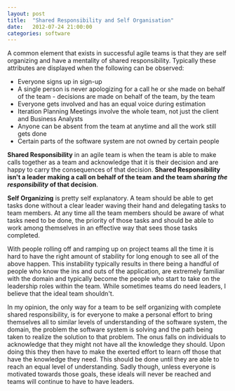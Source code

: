 ```yaml
---
layout: post
title:  "Shared Responsibility and Self Organisation"
date:   2012-07-24 21:00:00
categories: software
---
```


A common element that exists in successful agile teams is that they are self organizing and have a mentality of shared responsibility. Typically these attributes are displayed when the following can be observed:

<!--more-->

*   Everyone signs up in sign-up
*   A single person is never apologizing for a call he or she made on behalf of the team - decisions are made on behalf of the team, by the team
*   Everyone gets involved and has an equal voice during estimation
*   Iteration Planning Meetings involve the whole team, not just the client and Business Analysts
*   Anyone can be absent from the team at anytime and all the work still gets done
*   Certain parts of the software system are not owned by certain people

**Shared Responsibility** in an agile team is when the team is able to make calls together as a team and acknowledge that it is their decision and are happy to carry the consequences of that decision. **Shared Responsibility isn't a leader making a call on behalf of the team and the team _sharing the responsibility_ of that decision**.

**Self Organizing** is pretty self explanatory. A team should be able to get tasks done without a clear leader waving their hand and delegating tasks to team members. At any time all the team members should be aware of what tasks need to be done, the priority of those tasks and should be able to work among themselves in an effective way that sees those tasks completed.

With people rolling off and ramping up on project teams all the time it is hard to have the right amount of stability for long enough to see all of the above happen. This instability typically results in there being a handful of people who know the ins and outs of the application, are extremely familiar with the domain and typically become the people who start to take on the leadership roles within the team. While sometimes teams do need leaders, I believe that the ideal team shouldn't.

In my opinion, the only way for a team to be self organizing with complete shared responsibility, is for everyone to make a personal effort to bring themselves all to similar levels of understanding of the software system, the domain, the problem the software system is solving and the path being taken to realize the solution to that problem. The onus falls on individuals to acknowledge that they might not have all the knowledge they should. Upon doing this they then have to make the exerted effort to learn off those that have the knowledge they need. This should be done until they are able to reach an equal level of understanding. Sadly though, unless everyone is motivated towards those goals, these ideals will never be reached and teams will continue to have to have leaders.
